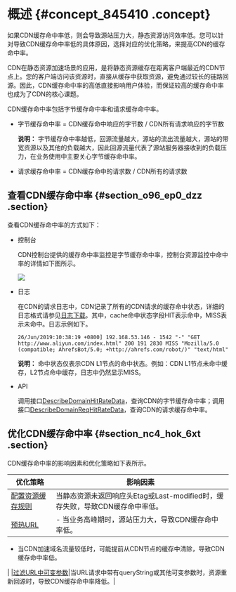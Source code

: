 # 概述 {#concept_845410 .concept}

如果CDN缓存命中率低，则会导致源站压力大，静态资源访问效率低。您可以针对导致CDN缓存命中率低的具体原因，选择对应的优化策略，来提高CDN的缓存命中率。

CDN在静态资源加速场景的应用，是将静态资源缓存在距离客户端最近的CDN节点上。您的客户端访问该资源时，直接从缓存中获取资源，避免通过较长的链路回源。因此，CDN缓存命中率的高低直接影响用户体验，而保证较高的缓存命中率也成为了CDN的核心课题。

CDN缓存命中率包括字节缓存命中率和请求缓存命中率。

-   字节缓存命中率 = CDN缓存命中响应的字节数 / CDN所有请求响应的字节数

    **说明：** 字节缓存命中率越低，回源流量越大，源站的流出流量越大，源站的带宽资源以及其他的负载越大，因此回源流量代表了源站服务器接收到的负载压力，在业务使用中主要关心字节缓存命中率。

-   请求缓存命中率 = CDN缓存命中的请求数 / CDN所有的请求数

## 查看CDN缓存命中率 {#section_o96_ep0_dzz .section}

查看CDN缓存命中率的方式如下：

-   控制台

    CDN控制台提供的缓存命中率监控是字节缓存命中率，控制台资源监控中命中率的详情如下图所示。

    ![](http://static-aliyun-doc.oss-cn-hangzhou.aliyuncs.com/assets/img/5281/156205260348984_zh-CN.png)

-   日志

    在CDN的请求日志中，CDN记录了所有的CDN请求的缓存命中状态，详细的日志格式请参见[日志下载](../../../../cn.zh-CN/服务管理/日志管理/日志下载.md#)。其中，cache命中状态字段HIT表示命中，MISS表示未命中。日志示例如下。

    ``` {#codeblock_xfv_445_fjx}
    26/Jun/2019:10:38:19 +0800] 192.168.53.146 - 1542 "-" "GET http://www.aliyun.com/index.html" 200 191 2830 MISS "Mozilla/5.0 (compatible; AhrefsBot/5.0; +http://ahrefs.com/robot/)" "text/html"
    ```

    **说明：** 命中状态仅表示CDN L1节点的命中状态。例如：CDN L1节点未命中缓存，L2节点命中缓存，日志中仍然显示MISS。

-   API

    调用接口[DescribeDomainHitRateData](../../../../cn.zh-CN/旧版API参考/资源监控接口/DescribeDomainHitRateData.md#)，查询CDN的字节缓存命中率；调用接口[DescribeDomainReqHitRateData](../../../../cn.zh-CN/旧版API参考/资源监控接口/DescribeDomainReqHitRateData.md#)，查询CDN的请求缓存命中率。


## 优化CDN缓存命中率 {#section_nc4_hok_6xt .section}

CDN缓存命中率的影响因素和优化策略如下表所示。

|优化策略|影响因素|
|----|----|
|[配置资源缓存规则](cn.zh-CN/最佳实践/优化CDN缓存命中率/配置资源缓存规则.md#)|当静态资源未返回响应头Etag或Last-modified时，缓存失败，导致CDN缓存命中率低。|
|[预热URL](cn.zh-CN/最佳实践/优化CDN缓存命中率/预热URL.md#)| -   当业务高峰期时，源站压力大，导致CDN缓存命中率低。
-   当CDN加速域名流量较低时，可能提前从CDN节点的缓存中清除，导致CDN缓存命中率低。

 |
|[过滤URL中可变参数](cn.zh-CN/最佳实践/优化CDN缓存命中率/过滤URL中可变参数.md#)|当URL请求中带有queryString或其他可变参数时，资源重新回源时，导致CDN缓存命中率降低。|

